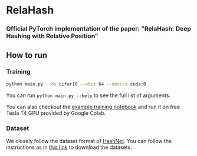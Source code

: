 # RelaHash

### Official PyTorch implementation of the paper: "RelaHash: Deep Hashing with Relative Position"

## How to run

### Training

```bash
python main.py --ds cifar10 --nbit 64 --device cuda:0 
```

You can run `python main.py --help` to see the full list of arguments.

You can also checkout the [example training notebook](./training_example_colab.ipynb) and run it on free Tesla T4 GPU provided by Google Colab.

### Dataset

We closely follow the dataset format of [HashNet](https://github.com/thuml/HashNet). You can follow the instructions as in [this link](https://github.com/swuxyj/DeepHash-pytorch) to download the datasets.
